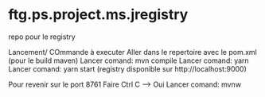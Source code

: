 # ftg.ps.project.ms.jregistry
repo pour le registry

Lancement/ COmmande à executer
Aller dans le repertoire avec le pom.xml (pour le build maven)
Lancer comand: mvn compile
Lancer comand: yarn
Lancer comand: yarn start (registry disponible sur http://localhost:9000)

Pour revenir sur le port 8761
Faire Ctrl C --> Oui
Lancer comand: mvnw